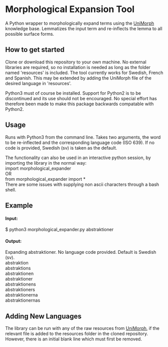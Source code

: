 # Morphological Expansion Tool

A Python wrapper to morphologically expand terms using the [UniMorph](https://unimorph.github.io/) knowledge base. Lemmatizes the input term and re-inflects the lemma to all possible surface forms.

## How to get started

Clone or download this repository to your own machine. No external libraries are required, so no installation is needed as long as the folder named 'resources' is included. The tool currently works for Swedish, French and Spanish. This may be extended by adding the UniMorph file of the desired language in 'resources'.

Python3 must of course be installed. Support for Python2 is to be discontinued and its use should not be encouraged. No special effort has therefore been made to make this package backwards compatable with Python2.

## Usage

Runs with Python3 from the command line. Takes two arguments, the word to be re-inflected and the corresponding language code (ISO 639). If no code is provided, Swedish (sv) is taken as the default.

The functionality can also be used in an interactive python session, by importing the library in the normal way:<br/>import morphological_expander<br/>OR<br/>from morphological_expander import * <br/> There are some issues with supplying non ascii characters through a bash shell.

## Example

#### Input:

$ python3 morphological_expander.py abstraktioner

#### Output:

Expanding abstraktioner. No language code provided. Default is Swedish (sv).<br/>
abstraktion<br/>
abstraktions<br/>
abstraktionen<br/>
abstraktioner<br/>
abstraktionens<br/>
abstraktioners<br/>
abstraktionerna<br/>
abstraktionernas<br/>

## Adding New Languages

The library can be run with any of the raw resources from [UniMorph](https://unimorph.github.io/), if the relevant file is added to the resources folder in the cloned repository. However, there is an initial blank line which must first be removed.
